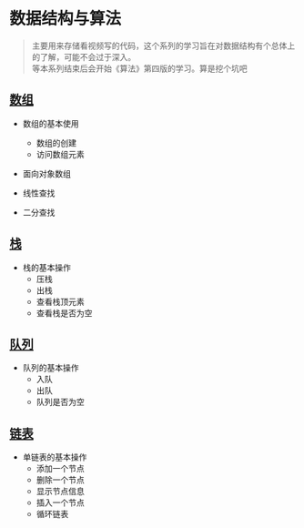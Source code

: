 # 数据结构与算法

> 主要用来存储看视频写的代码，这个系列的学习旨在对数据结构有个总体上的了解，可能不会过于深入。<br>等本系列结束后会开始《算法》第四版的学习。算是挖个坑吧

## <a href = "https://github.com/DefaultStudent/DataStruct/blob/master/src/testarray/">数组 </a>

- 数组的基本使用

    - 数组的创建
    - 访问数组元素
- 面向对象数组
- 线性查找
- 二分查找

## <a href="https://github.com/DefaultStudent/DataStruct/tree/master/src/teststack">栈</a>

- 栈的基本操作
    - 压栈
    - 出栈
    - 查看栈顶元素
    - 查看栈是否为空
    
## <a href="https://github.com/DefaultStudent/DataStruct/tree/master/src/testqueue">队列</a>

- 队列的基本操作
    - 入队
    - 出队
    - 队列是否为空
    
## <a href="https://github.com/DefaultStudent/DataStruct/tree/master/src/testnode">链表</a>

- 单链表的基本操作
    - 添加一个节点
    - 删除一个节点
    - 显示节点信息
    - 插入一个节点
    - 循环链表
    